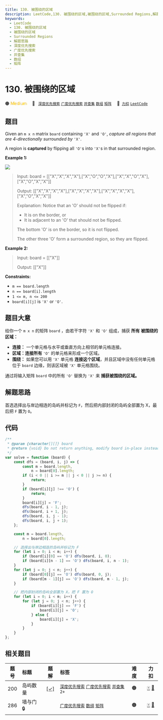 ```yaml
---
title: 130. 被围绕的区域
description: LeetCode,130. 被围绕的区域,被围绕的区域,Surrounded Regions,解题思路,深度优先搜索,广度优先搜索,并查集,数组,矩阵
keywords:
  - LeetCode
  - 130. 被围绕的区域
  - 被围绕的区域
  - Surrounded Regions
  - 解题思路
  - 深度优先搜索
  - 广度优先搜索
  - 并查集
  - 数组
  - 矩阵
---
```


# 130. 被围绕的区域

🟠 <font color=#ffb800>Medium</font>&emsp; 🔖&ensp; [`深度优先搜索`](/tag/depth-first-search.md) [`广度优先搜索`](/tag/breadth-first-search.md) [`并查集`](/tag/union-find.md) [`数组`](/tag/array.md) [`矩阵`](/tag/matrix.md)&emsp; 🔗&ensp;[`力扣`](https://leetcode.cn/problems/surrounded-regions) [`LeetCode`](https://leetcode.com/problems/surrounded-regions)

## 题目

Given an `m x n` matrix `board` containing `'X'` and `'O'`, _capture all
regions that are 4-directionally surrounded by_ `'X'`.

A region is **captured** by flipping all `'O'`s into `'X'`s in that surrounded
region.

**Example 1:**

![](https://assets.leetcode.com/uploads/2021/02/19/xogrid.jpg)

> Input: board = [["X","X","X","X"],["X","O","O","X"],["X","X","O","X"],["X","O","X","X"]]
>
> Output: [["X","X","X","X"],["X","X","X","X"],["X","X","X","X"],["X","O","X","X"]]
>
> Explanation: Notice that an 'O' should not be flipped if:
>
> - It is on the border, or
> - It is adjacent to an 'O' that should not be flipped.
>
> The bottom 'O' is on the border, so it is not flipped.
>
> The other three 'O' form a surrounded region, so they are flipped.

**Example 2:**

> Input: board = [["X"]]
>
> Output: [["X"]]

**Constraints:**

- `m == board.length`
- `n == board[i].length`
- `1 <= m, n <= 200`
- `board[i][j]` is `'X'` or `'O'`.

## 题目大意

给你一个 `m x n` 的矩阵 `board` ，由若干字符 `'X'` 和 `'O'` 组成，捕获 **所有** **被围绕的区域：**

- **连接：** 一个单元格与水平或垂直方向上相邻的单元格连接。
- **区域：连接所有** `'O'` 的单元格来形成一个区域。
- **围绕：** 如果您可以用 `'X'` 单元格 **连接这个区域**，并且区域中没有任何单元格位于 `board` 边缘，则该区域被 `'X'` 单元格围绕。

通过将输入矩阵 `board` 中的所有 `'O'` 替换为 `'X'` 来 **捕获被围绕的区域。**

## 解题思路

首选选择出与岸边相连的岛屿并标记为 `F`，然后把内部封闭的岛屿全部置为 X，最后把 `F` 置为 `O`。

## 代码

```javascript
/**
 * @param {character[][]} board
 * @return {void} Do not return anything, modify board in-place instead.
 */
var solve = function (board) {
	const dfs = (board, i, j) => {
		const m = board.length,
			n = board[0].length;
		if (i < 0 || i >= m || j < 0 || j >= n) {
			return;
		}
		if (board[i][j] !== 'O') {
			return;
		}
		board[i][j] = 'F';
		dfs(board, i - 1, j);
		dfs(board, i + 1, j);
		dfs(board, i, j - 1);
		dfs(board, i, j + 1);
	};

	const m = board.length,
		n = board[0].length;

	// 选择出与岸边相连的岛屿并标记为 F
	for (let i = 0; i < m; i++) {
		if (board[i][0] == 'O') dfs(board, i, 0);
		if (board[i][n - 1] == 'O') dfs(board, i, n - 1);
	}
	for (let j = 0; j < n; j++) {
		if (board[0][j] == 'O') dfs(board, 0, j);
		if (board[m - 1][j] == 'O') dfs(board, m - 1, j);
	}

	// 把内部封闭的岛屿全部置为 X，把 F 置为 O
	for (let i = 0; i < m; i++) {
		for (let j = 0; j < n; j++) {
			if (board[i][j] == 'F') {
				board[i][j] = 'O';
			} else {
				board[i][j] = 'X';
			}
		}
	}
};
```

## 相关题目

<!-- prettier-ignore -->
| 题号 | 标题 | 题解 | 标签 | 难度 | 力扣 |
| :------: | :------ | :------: | :------ | :------ | :------: |
| 200 | 岛屿数量 | [[✓]](/problem/0200.md) |  [`深度优先搜索`](/tag/depth-first-search.md) [`广度优先搜索`](/tag/breadth-first-search.md) [`并查集`](/tag/union-find.md) `2+` | 🟠 | [🀄️](https://leetcode.cn/problems/number-of-islands) [🔗](https://leetcode.com/problems/number-of-islands) |
| 286 | 墙与门 🔒 |  |  [`广度优先搜索`](/tag/breadth-first-search.md) [`数组`](/tag/array.md) [`矩阵`](/tag/matrix.md) | 🟠 | [🀄️](https://leetcode.cn/problems/walls-and-gates) [🔗](https://leetcode.com/problems/walls-and-gates) |